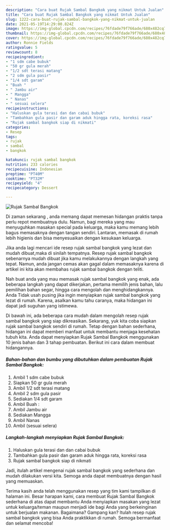 ```yaml
---
description: "Cara buat Rujak Sambal Bangkok yang nikmat Untuk Jualan"
title: "Cara buat Rujak Sambal Bangkok yang nikmat Untuk Jualan"
slug: 1222-cara-buat-rujak-sambal-bangkok-yang-nikmat-untuk-jualan
date: 2021-05-19T14:29:00.824Z
image: https://img-global.cpcdn.com/recipes/76fdade79f766ade/680x482cq70/rujak-sambal-bangkok-foto-resep-utama.jpg
thumbnail: https://img-global.cpcdn.com/recipes/76fdade79f766ade/680x482cq70/rujak-sambal-bangkok-foto-resep-utama.jpg
cover: https://img-global.cpcdn.com/recipes/76fdade79f766ade/680x482cq70/rujak-sambal-bangkok-foto-resep-utama.jpg
author: Ronnie Fields
ratingvalue: 5
reviewcount: 8
recipeingredient:
- "1 sdm cabe bubuk"
- "50 gr gula merah"
- "1/2 sdt terasi matang"
- "2 sdm gula pasir"
- "1/4 sdt garam"
- "Buah "
- " Jambu air"
- " Mangga"
- " Nanas"
- " sesuai selera"
recipeinstructions:
- "Haluskan gula terasi dan dan cabai bubuk"
- "Tambahkan gula pasir dan garam aduk hingga rata, koreksi rasa"
- "Rujak sambal bangkok siap di nikmati"
categories:
- Resep
tags:
- rujak
- sambal
- bangkok

katakunci: rujak sambal bangkok 
nutrition: 233 calories
recipecuisine: Indonesian
preptime: "PT40M"
cooktime: "PT32M"
recipeyield: "4"
recipecategory: Dessert

---
```



![Rujak Sambal Bangkok](https://img-global.cpcdn.com/recipes/76fdade79f766ade/680x482cq70/rujak-sambal-bangkok-foto-resep-utama.jpg)

Di zaman  sekarang , anda memang dapat memesan hidangan praktis tanpa perlu repot membuatnya dulu. Namun, bagi mereka yang mau menyuguhkan masakan special pada keluarga, maka kamu memang lebih bagus memasaknya dengan tangan sendiri. Lantaran, memasak di rumah lebih higienis dan bisa menyesuaikan dengan kesukaan keluarga.

Jika anda lagi mencari ide resep rujak sambal bangkok yang lezat dan mudah dibuat,maka di sinilah tempatnya. Resep rujak sambal bangkok  sebenarnya mudah dibuat jika kamu melakukannya dengan langkah yang tepat. Namun, anda jangan cemas akan gagal dalam memasaknya 
karena di artikel ini kita akan membahas rujak sambal bangkok dengan teliti.  



Nah buat anda yang mau memasak rujak sambal bangkok yang enak, ada beberapa langkah yang dapat dikerjakan, pertama memilih jenis bahan, lalu pemilihan bahan segar, hingga cara mengolah dan menghidangkannya. Anda Tidak usah pusing jika ingin menyiapkan rujak sambal bangkok yang lezat di rumah. Karena, asalkan kamu  tahu caranya, maka hidangan ini dapat jadi suguhan yang istimewa.

Di bawah ini, ada beberapa cara mudah dalam mengolah resep rujak sambal bangkok yang siap dikreasikan. Sekarang, yuk kita coba siapkan rujak sambal bangkok sendiri di rumah. Tetap dengan bahan sederhana, hidangan ini dapat memberi manfaat untuk membantu menjaga kesehatan tubuh kita. Anda dapat menyiapkan Rujak Sambal Bangkok menggunakan 10 jenis bahan dan 3 tahap pembuatan. Berikut ini cara dalam membuat hidangannya.

<!--inarticleads1-->

##### Bahan-bahan dan bumbu yang dibutuhkan dalam pembuatan Rujak Sambal Bangkok:

1. Ambil 1 sdm cabe bubuk
1. Siapkan 50 gr gula merah
1. Ambil 1/2 sdt terasi matang
1. Ambil 2 sdm gula pasir
1. Sediakan 1/4 sdt garam
1. Ambil Buah :
1. Ambil  Jambu air
1. Sediakan  Mangga
1. Ambil  Nanas
1. Ambil  (sesuai selera)




<!--inarticleads2-->

##### Langkah-langkah menyiapkan Rujak Sambal Bangkok:

1. Haluskan gula terasi dan dan cabai bubuk
1. Tambahkan gula pasir dan garam aduk hingga rata, koreksi rasa
1. Rujak sambal bangkok siap di nikmati




Jadi, itulah artikel mengenai  rujak sambal bangkok  yang sederhana dan mudah dilakukan versi kita. Semoga anda dapat membuatnya dengan hasil yang memuaskan. 

Terima kasih anda telah menggunakan resep yang tim kami tampilkan di halaman ini. Besar harapan kami, cara membuat  Rujak Sambal Bangkok sederhana di atas dapat membantu Anda menyiapkan masakan yang lezat untuk keluarga/teman maupun menjadi ide bagi Anda yang berkeinginan untuk berjualan makanan. Bagaimana? Gampang kan? Itulah resep rujak sambal bangkok yang bisa Anda praktikkan di rumah. Semoga bermanfaat dan selamat mencoba!


